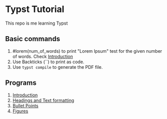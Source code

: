 # Typst Tutorial

This repo is me learning Typst

## Basic commands

1. #lorem(num_of_words) to print "Lorem Ipsum" test for the given number of words. Check [Introduction](./intro/intro.typ)
2. Use Backticks (\`\`) to print as code. 
3. Use `typst compile` to generate the PDF file. 


## Programs 

1. [Introduction](./intro/intro.typ)
2. [Headings and Text formatting](./headings/headings.typ)
3. [Bullet Points](./bullet_points/bullet_points.typ)
4. [Figures](./adding_figures/figures.md)
